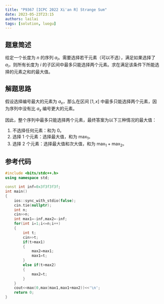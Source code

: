 ```yaml
---
title: "P9367 [ICPC 2022 Xi'an R] Strange Sum"
date: 2023-05-23T23:15
authors: lailai
tags: [solution, luogu]
---
```


<Solution pid="P9367" aid="qthe6svr" />

<!-- truncate -->

## 题意简述

给定一个长度为 $n$ 的序列 $a_i$。需要选择若干元素（可以不选），满足如果选择了 $a_i$，则所有长度为 $i$ 的子区间中最多只能选择两个元素。求在满足该条件下所能选择的元素之和的最大值。

## 解题思路

假设选择编号最大的元素为 $a_x$，那么在区间 $[1,x]$ 中最多只能选择两个元素，因为序列中没有比 $a_x$ 编号更大的元素。

因此，整个序列中最多只能选择两个元素，最终答案为以下三种情况的最大值：

1. 不选择任何元素：和为 $0$。
2. 选择 $1$ 个元素：选择最大值，和为 $\max_1$。
3. 选择 $2$ 个元素：选择最大值和次大值，和为 $\max_1+\max_2$。

## 参考代码

```cpp
#include <bits/stdc++.h>
using namespace std;

const int inf=0x3f3f3f3f;
int main()
{
	ios::sync_with_stdio(false);
	cin.tie(nullptr);
	int n;
	cin>>n;
	int max1=-inf,max2=-inf;
	for(int i=1;i<=n;i++)
	{
		int t;
		cin>>t;
		if(t>max1)
		{
			max2=max1;
			max1=t;
		}
		else if(t>max2)
		{
			max2=t;
		}
	}
	cout<<max(0,max(max1,max1+max2))<<'\n';
	return 0;
}
```
